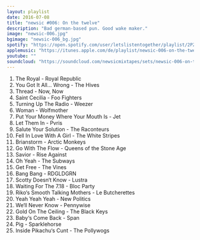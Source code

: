```yaml
---
layout: playlist
date: 2016-07-08
title: "newsic #006: On the twelve"
description: "Bad german-based pun. Good wake maker."
image: "newsic-006.jpg"
bgimage: "newsic-006_bg.jpg"
spotify: "https://open.spotify.com/user/letslistentogether/playlist/2PZDBhvJxVB1ndKLLc55Ri"
applemusic: "https://itunes.apple.com/de/playlist/newsic-006-on-the-twelve/idpl.a838994778e44c3aafe0d4a676806774"
youtube: ""
soundcloud: "https://soundcloud.com/newsicmixtapes/sets/newsic-006-on-the-twelve"
---
```


<ol>
	<li>The Royal - Royal Republic</li>
	<li>You Got It All… Wrong - The Hives</li>
	<li>Thread - Now, Now</li>
	<li>Saint Cecilia - Foo Fighters</li>
	<li>Turning Up The Radio - Weezer</li>
	<li>Woman - Wolfmother</li>
	<li>Put Your Money Where Your Mouth Is - Jet</li>
	<li>Let Them In - Pvris</li>
	<li>Salute Your Solution - The Raconteurs</li>
	<li>Fell In Love With A Girl - The White Stripes</li>
	<li>Brianstorm - Arctic Monkeys</li>
	<li>Go With The Flow - Queens of the Stone Age</li>
	<li>Savior - Rise Against</li>
	<li>Oh Yeah - The Subways</li>
	<li>Get Free - The Vines</li>
	<li>Bang Bang - RDGLDGRN</li>
	<li>Scotty Doesn‘t Know - Lustra</li>
	<li>Waiting For The 7.18 - Bloc Party</li>
	<li>Riko‘s Smooth Talking Mothers - Le Butcherettes</li>
	<li>Yeah Yeah Yeah - New Politics</li>
	<li>We‘ll Never Know - Pennywise</li>
	<li>Gold On The Ceiling - The Black Keys</li>
	<li>Baby‘s Come Back - Span</li>
	<li>Pig - Sparklehorse</li>
	<li>Inside Pikachu‘s Cunt - The Pollywogs</li>
</ol>
